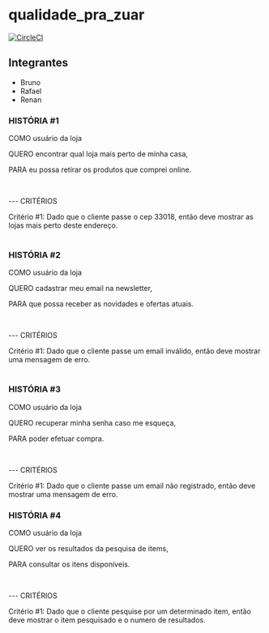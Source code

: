 # qualidade_pra_zuar
[![CircleCI](https://circleci.com/gh/tasima-uniritter/qualidade_pra_zuar.svg?style=svg)](https://circleci.com/gh/tasima-uniritter/qualidade_pra_zuar)

## Integrantes
* Bruno
* Rafael
* Renan

### HISTÓRIA #1

COMO usuário da loja </p>
QUERO encontrar qual loja mais perto de minha casa,</p>
PARA eu possa retirar os produtos que comprei online.</p>
</br>

--- CRITÉRIOS

Critério #1: Dado que o cliente passe o cep 33018, então deve mostrar as lojas mais perto deste endereço.
</br>
</br>

### HISTÓRIA #2

COMO usuário da loja </p>
QUERO cadastrar meu email na newsletter,</p>
PARA que possa receber as novidades e ofertas atuais.</p>
</br>

--- CRITÉRIOS

Critério #1: Dado que o cliente passe um email inválido, então deve mostrar uma mensagem de erro.
</br>
</br>

### HISTÓRIA #3

COMO usuário da loja </p>
QUERO recuperar minha senha caso me esqueça,</p>
PARA poder efetuar compra.</p>
</br>

--- CRITÉRIOS

Critério #1: Dado que o cliente passe um email não registrado, então deve mostrar uma mensagem de erro.
</br>

### HISTÓRIA #4

COMO usuário da loja </p>
QUERO ver os resultados da pesquisa de items,</p>
PARA consultar os itens disponíveis.</p>
</br>

--- CRITÉRIOS

Critério #1: Dado que o cliente pesquise por um determinado item, então deve mostrar o item pesquisado e o numero de resultados.
</br>
